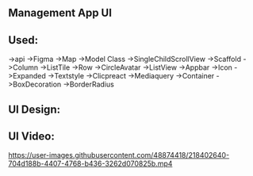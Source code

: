 
## Management App UI 

## Used:
->api
->Figma
->Map
->Model Class 
->SingleChildScrollView
->Scaffold
->Column
->ListTile
->Row
->CircleAvatar
->ListView
->Appbar
->Icon
->Expanded
->Textstyle
->Clicpreact
->Mediaquery
->Container
->BoxDecoration
->BorderRadius

## UI Design:

## UI Video:
https://user-images.githubusercontent.com/48874418/218402640-704d188b-4407-4768-b436-3262d070825b.mp4









